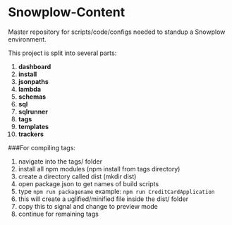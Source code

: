 # Snowplow-Content
Master repository for scripts/code/configs needed to standup a Snowplow environment.

This project is split into several parts:

1. **dashboard**
2. **install**
3. **jsonpaths**
4. **lambda**
5. **schemas**
6. **sql**
7. **sqlrunner**
8. **tags**
9. **templates**
10. **trackers**


###For compiling tags:
1. navigate into the tags/ folder
2. install all npm modules (npm install from tags directory)
3. create a directory called dist (mkdir dist)
4. open package.json to get names of build scripts
5. type `npm run packagename` example: `npm run CreditCardApplication`
6. this will create a uglified/minified file inside the dist/ folder
7. copy this to signal and change to preview mode
8. continue for remaining tags